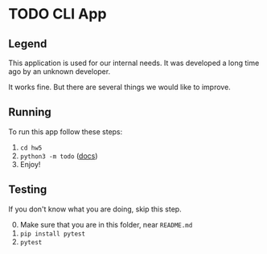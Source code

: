 # TODO CLI App


## Legend

This application is used for our internal needs.
It was developed a long time ago by an unknown developer.

It works fine. But there are several things we would like to improve.


## Running

To run this app follow these steps:

1. `cd hw5`
2. `python3 -m todo` ([docs](https://docs.python.org/3/using/cmdline.html#cmdoption-m))
3. Enjoy!


## Testing

If you don't know what you are doing, skip this step.

0. Make sure that you are in this folder, near `README.md`
1. `pip install pytest`
2. `pytest`
